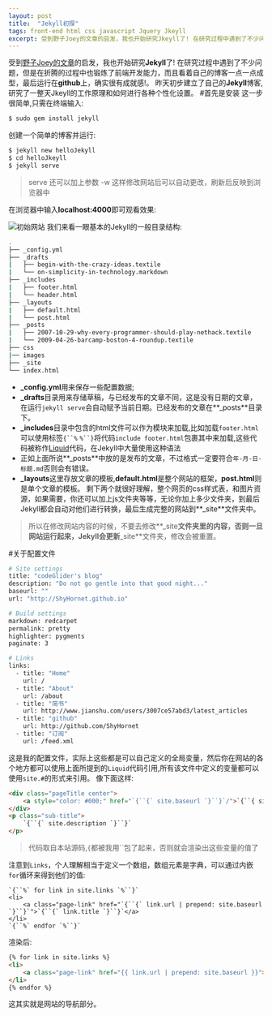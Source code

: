 ```yaml
---
layout: post
title:  "Jekyll初探"
tags: front-end html css javascript Jquery Jkeyll
excerpt: 受到野子Joey的文章的启发，我也开始研究Jkeyll了! 在研究过程中遇到了不少问题，但是在折腾的过程中也锻炼了前端开发能力，而且看着自己的博客一点一点成型，最后运行在github上，确实很有成就感!。 昨天初步建立了自己的Jkeyll博客,研究了一整天Jkeyll的工作原理和如何进行各种个性化设置。
---
```


受到[野子Joey的文章](http://www.jianshu.com/p/4fd3cb0a11da)的启发，我也开始研究**Jekyll**了!
在研究过程中遇到了不少问题，但是在折腾的过程中也锻炼了前端开发能力，而且看着自己的博客一点一点成型，最后运行在**github**上，确实很有成就感!。
昨天初步建立了自己的**Jekyll**博客,研究了一整天Jkeyll的工作原理和如何进行各种个性化设置。
#首先是安装
这一步很简单,只需在终端输入:

```bash
$ sudo gem install jekyll
```

创建一个简单的博客并运行:
```bash
$ jekyll new helloJekyll
$ cd helloJkeyll
$ jekyll serve
```

> serve 还可以加上参数 -w 这样修改网站后可以自动更改，刷新后反映到浏览器中

在浏览器中输入<strong>localhost:4000</strong>即可观看效果:

![初始网站](https://raw.githubusercontent.com/ShyHornet/ShyHornet.github.io/master/images/post/2015-10-15-1.png)
我们来看一眼基本的Jekyll的一般目录结构:

```bash
.
├── _config.yml
├── _drafts
|   ├── begin-with-the-crazy-ideas.textile
|   └── on-simplicity-in-technology.markdown
├── _includes
|   ├── footer.html
|   └── header.html
├── _layouts
|   ├── default.html
|   └── post.html
├── _posts
|   ├── 2007-10-29-why-every-programmer-should-play-nethack.textile
|   └── 2009-04-26-barcamp-boston-4-roundup.textile
├── css
|── images
├── _site
└── index.html
```

 - **_config.yml**用来保存一些配置数据;
 - **_drafts**目录用来存储草稿，与已经发布的文章不同，这是没有日期的文章，在运行`jekyll serve`会自动赋予当前日期。已经发布的文章在**_posts**目录下。
 - **_includes**目录中包含的html文件可以作为模块来加载,比如加载`footer.html`可以使用标签`{``%`  `%``}`将代码`include footer.html`包裹其中来加载,这些代码被称作[Liquid](https://themes.shopify.com)代码，在Jekyll中大量使用这种语法
 - 正如上面所说**_posts**中放的是发布的文章，不过格式一定要符合`年-月-日-标题.md`否则会有错误。
 - **_layouts**这里存放文章的模板,**default.html**是整个网站的框架，**post.html**则是单个文章的模板。
  剩下两个就很好理解，整个网页的css样式表，和图片资源，如果需要，你还可以加上js文件夹等等，无论你加上多少文件夹，到最后Jekyll都会自动对他们进行转换，最后生成完整的网站到**_site**文件夹中。

 > 所以在修改网站内容的时候，不要去修改**_site**文件夹里的内容，否则一旦网站运行起来，Jekyll会更新**_site**文件夹，修改会被重置。

#关于配置文件

```bash
# Site settings
title: "codeGlider's blog"
description: "Do not go gentle into that good night..."
baseurl: ""
url: "http://ShyHornet.github.io"

# Build settings
markdown: redcarpet
permalink: pretty
highlighter: pygments
paginate: 3

# Links
links:
  - title: "Home"
    url: /
  - title: "About"
    url: /about
  - title: "简书"
    url: http://www.jianshu.com/users/3007ce57abd3/latest_articles
  - title: "github"
    url: http://github.com/ShyHornet
  - title: "订阅"
    url: /feed.xml
```
这是我的配置文件，实际上这些都是可以自己定义的全局变量，然后你在网站的各个地方都可以使用上面所提到的`Liquid`代码引用,所有该文件中定义的变量都可以使用`site.#`的形式来引用。
像下面这样:

```html
<div class="pageTitle center">
    <a style="color: #000;" href="`{``{` site.baseurl `}``}`/">`{``{ site.title `}`}`</a>
</div>
<p class="sub-title">
    `{``{` site.description `}``}`
</p>
```

>代码取自本站源码,`{`都被我用``包了起来，否则就会渲染出这些变量的值了

注意到`Links`，个人理解相当于定义一个数组，数组元素是字典，可以通过内嵌`for`循环来得到他们的值:

```
`{``%` for link in site.links `%``}`
<li>
    <a class="page-link" href="`{``{` link.url | prepend: site.baseurl `}``}`">`{``{` link.title `}``}`</a>
</li>
`{``%` endfor `%``}`

```

渲染后:

```html
{% for link in site.links %}
<li>
    <a class="page-link" href="{{ link.url | prepend: site.baseurl }}">{{ link.title }}</a>
</li>
{% endfor %}

```
这其实就是网站的导航部分。
